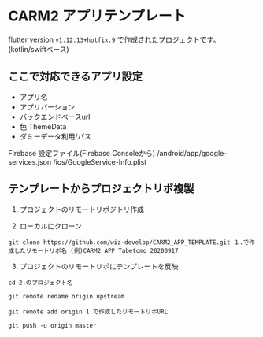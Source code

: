 # CARM2 アプリテンプレート

flutter version `v1.12.13+hotfix.9` で作成されたプロジェクトです。
(kotlin/swiftベース)

## ここで対応できるアプリ設定

- アプリ名
- アプリバーション
- バックエンドベースurl
- 色 ThemeData
- ダミーデータ利用/パス

Firebase 設定ファイル(Firebase Consoleから)
/android/app/google-services.json
/ios/GoogleService-Info.plist

## テンプレートからプロジェクトリポ複製

1. プロジェクトのリモートリポジトリ作成

2. ローカルにクローン
```
git clone https://github.com/wiz-develop/CARM2_APP_TEMPLATE.git １.で作成したリモートリポ名 (例)CARM2_APP_Tabetomo_20200917
```
3. プロジェクトのリモートリポにテンプレートを反映
```
cd 2.のプロジェクト名

git remote rename origin upstream

git remote add origin 1.で作成したリモートリポURL 

git push -u origin master
```



